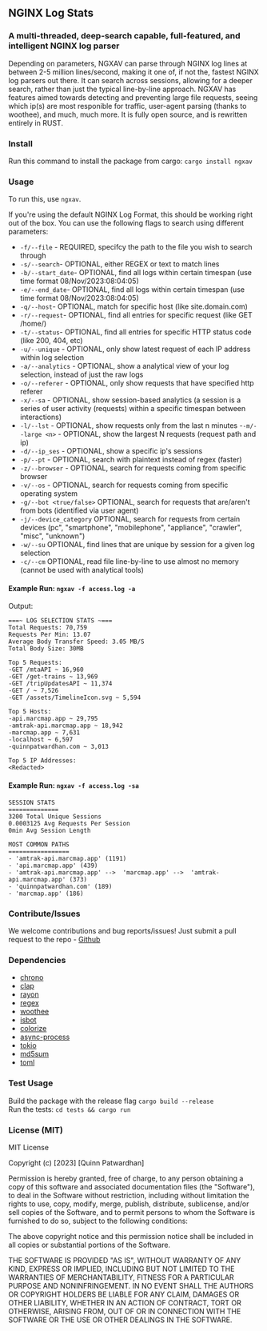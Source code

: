 ## NGINX Log Stats

### A multi-threaded, deep-search capable, full-featured, and intelligent NGINX log parser
Depending on parameters, NGXAV can parse through NGINX log lines at between 2-5 million lines/second, making it one of, if not the, fastest NGINX log parsers out there. It can search across sessions, allowing for a deeper search, rather than just the typical line-by-line approach. NGXAV has features aimed towards detecting and preventing large file requests, seeing which ip(s) are most responible for traffic, user-agent parsing (thanks to woothee), and much, much more. It is fully open source, and is rewritten entirely in RUST.

### Install

Run this command to install the package from cargo: `cargo install ngxav`

### Usage

To run this, use `ngxav`.

If you're using the default NGINX Log Format, this should be working right out of the box.
You can use the following flags to search using different parameters:

- `-f/--file` - REQUIRED, specifcy the path to the file you wish to search through
- `-s/--search`- OPTIONAL, either REGEX or text to match lines
- `-b/--start_date`- OPTIONAL, find all logs within certain timespan (use time format 08/Nov/2023:08:04:05)
- `-e/--end_date`- OPTIONAL, find all logs within certain timespan (use time format 08/Nov/2023:08:04:05)
- `-q/--host`- OPTIONAL, match for specific host (like site.domain.com)
- `-r/--request`- OPTIONAL, find all entries for specific request (like GET /home/)
- `-t/--status`- OPTIONAL, find all entries for specific HTTP status code (like 200, 404, etc)
- `-u/--unique` - OPTIONAL, only show latest request of each IP address within log selection
- `-a/--analytics` - OPTIONAL, show a analytical view of your log selection, instead of just the raw logs
- `-o/--referer` - OPTIONAL, only show requests that have specified http referer
- `-x/--sa` - OPTIONAL, show session-based analytics (a session is a series of user activity (requests) within a specific timespan between interactions)
- `-l/--lst` - OPTIONAL, show requests only from the last n minutes
-`-m/--large <n>` - OPTIONAL, show the largest N requests (request path and ip)
- `-d/--ip_ses` - OPTIONAL, show a specific ip's sessions
- `-p/--pt` - OPTIONAL, search with plaintext instead of regex (faster)
- `-z/--browser` - OPTIONAL, search for requests coming from specific browser
- `-v/--os` - OPTIONAL, search for requests coming from specific operating system
- `-g/--bot <true/false>` OPTIONAL, search for requests that are/aren't from bots (identified via user agent)
- `-j/--device_category` OPTIONAL, search for requests from certain devices (pc", "smartphone", "mobilephone", "appliance", "crawler", "misc", "unknown")
- `-w/--su` OPTIONAL, find lines that are unique by session for a given log selection
- `-c/--cm` OPTIONAL, read file line-by-line to use almost no memory (cannot be used with analytical tools)

#### Example Run: `ngxav -f access.log -a`

Output:

```
===~ LOG SELECTION STATS ~===
Total Requests: 70,759
Requests Per Min: 13.07
Average Body Transfer Speed: 3.05 MB/S
Total Body Size: 30MB

Top 5 Requests:
-GET /mtaAPI ~ 16,960
-GET /get-trains ~ 13,969
-GET /tripUpdatesAPI ~ 11,374
-GET / ~ 7,526
-GET /assets/TimelineIcon.svg ~ 5,594

Top 5 Hosts:
-api.marcmap.app ~ 29,795
-amtrak-api.marcmap.app ~ 18,942
-marcmap.app ~ 7,631
-localhost ~ 6,597
-quinnpatwardhan.com ~ 3,013

Top 5 IP Addresses:
<Redacted>
```

#### Example Run: `ngxav -f access.log -sa`

```
SESSION STATS
==============
3200 Total Unique Sessions
0.0003125 Avg Requests Per Session
0min Avg Session Length

MOST COMMON PATHS
=================
- 'amtrak-api.marcmap.app' (1191)
- 'api.marcmap.app' (439)
- 'amtrak-api.marcmap.app' -->  'marcmap.app' -->  'amtrak-api.marcmap.app' (373)
- 'quinnpatwardhan.com' (189)
- 'marcmap.app' (186)
```

### Contribute/Issues

We welcome contributions and bug reports/issues! Just submit a pull request to the repo - [Github](https://github.com/qpxdesign/ngxav-rs)

### Dependencies

- [chrono](https://docs.rs/chrono/latest/chrono/index.html)
- [clap](https://docs.rs/clap/latest/clap/)
- [rayon](https://docs.rs/rayon/latest/rayon/)
- [regex](https://docs.rs/regex/latest/regex/)
- [woothee](https://github.com/woothee/woothee-rust)
- [isbot](https://crates.io/crates/isbot)
- [colorize](https://crates.io/crates/colorized)
- [async-process](https://crates.io/crates/async-process)
- [tokio](https://crates.io/crates/tokio)
- [md5sum](https://crates.io/crates/md5)
- [toml](https://github.com/toml-lang/toml)

### Test Usage
Build the package with the release flag `cargo build --release` \
Run the tests: `cd tests && cargo run`

### License (MIT)

MIT License

Copyright (c) [2023] [Quinn Patwardhan]

Permission is hereby granted, free of charge, to any person obtaining a copy of this software and associated documentation files (the "Software"), to deal in the Software without restriction, including without limitation the rights to use, copy, modify, merge, publish, distribute, sublicense, and/or sell copies of the Software, and to permit persons to whom the Software is furnished to do so, subject to the following conditions:

The above copyright notice and this permission notice shall be included in all copies or substantial portions of the Software.

THE SOFTWARE IS PROVIDED "AS IS", WITHOUT WARRANTY OF ANY KIND, EXPRESS OR IMPLIED, INCLUDING BUT NOT LIMITED TO THE WARRANTIES OF MERCHANTABILITY, FITNESS FOR A PARTICULAR PURPOSE AND NONINFRINGEMENT. IN NO EVENT SHALL THE AUTHORS OR COPYRIGHT HOLDERS BE LIABLE FOR ANY CLAIM, DAMAGES OR OTHER LIABILITY, WHETHER IN AN ACTION OF CONTRACT, TORT OR OTHERWISE, ARISING FROM, OUT OF OR IN CONNECTION WITH THE SOFTWARE OR THE USE OR OTHER DEALINGS IN THE SOFTWARE.
